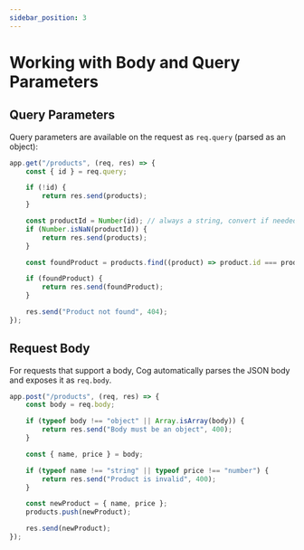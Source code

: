 ```yaml
---
sidebar_position: 3
---
```


# Working with Body and Query Parameters

## Query Parameters

Query parameters are available on the request as `req.query` (parsed as an object):

```ts
app.get("/products", (req, res) => {
    const { id } = req.query;

    if (!id) {
        return res.send(products);
    }

    const productId = Number(id); // always a string, convert if needed
    if (Number.isNaN(productId)) {
        return res.send(products);
    }

    const foundProduct = products.find((product) => product.id === productId);

    if (foundProduct) {
        return res.send(foundProduct);
    }

    res.send("Product not found", 404);
});
```

## Request Body

For requests that support a body, Cog automatically parses the JSON body and exposes it as
`req.body`.

```ts
app.post("/products", (req, res) => {
    const body = req.body;

    if (typeof body !== "object" || Array.isArray(body)) {
        return res.send("Body must be an object", 400);
    }

    const { name, price } = body;

    if (typeof name !== "string" || typeof price !== "number") {
        return res.send("Product is invalid", 400);
    }

    const newProduct = { name, price };
    products.push(newProduct);

    res.send(newProduct);
});
```
